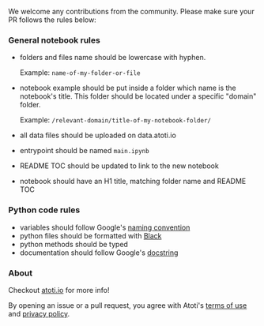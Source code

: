 We welcome any contributions from the community. Please make sure your PR follows the rules below:

### General notebook rules

- folders and files name should be lowercase with hyphen.

  Example: `name-of-my-folder-or-file`

- notebook example should be put inside a folder which name is the notebook's title. This folder should be located under a specific "domain" folder.

  Example: `/relevant-domain/title-of-my-notebook-folder/`

- all data files should be uploaded on data.atoti.io
- entrypoint should be named `main.ipynb`
- README TOC should be updated to link to the new notebook
- notebook should have an H1 title, matching folder name and README TOC

### Python code rules

- variables should follow Google's [naming convention](http://google.github.io/styleguide/pyguide.html#316-naming)
- python files should be formatted with [Black](https://black.readthedocs.io/en/stable/)
- python methods should be typed
- documentation should follow Google's [docstring](http://google.github.io/styleguide/pyguide.html#381-docstrings)

### About

Checkout [atoti.io](https://www.atoti.io) for more info!

By opening an issue or a pull request, you agree with Atoti's [terms of use](https://www.atoti.io/terms) and [privacy policy](https://www.atoti.io/privacy-policy).
